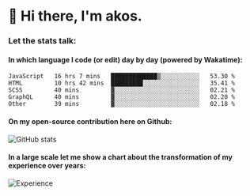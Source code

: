 # 👋 Hi there, I'm akos. 


### Let the stats talk:


#### In which language I code (or edit) day by day (powered by Wakatime): 

<!--START_SECTION:waka-->

```text
JavaScript   16 hrs 7 mins   █████████████▒░░░░░░░░░░░   53.30 %
HTML         10 hrs 42 mins  █████████░░░░░░░░░░░░░░░░   35.41 %
SCSS         40 mins         ▓░░░░░░░░░░░░░░░░░░░░░░░░   02.21 %
GraphQL      40 mins         ▓░░░░░░░░░░░░░░░░░░░░░░░░   02.20 %
Other        39 mins         ▓░░░░░░░░░░░░░░░░░░░░░░░░   02.18 %
```

<!--END_SECTION:waka-->

#### On my open-source contribution here on Github:
 
![GitHub stats](https://github-readme-stats.vercel.app/api?username=akosbalasko)

#### In a large scale let me show a chart about the transformation of my experience over years:   

![Experience](https://cr-skills-chart-widget.azurewebsites.net/api/api?username=akosbalasko)
